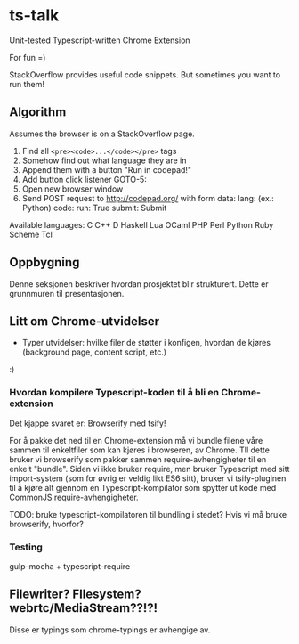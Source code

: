 # ts-talk

Unit-tested Typescript-written Chrome Extension

For fun =) 

StackOverflow provides useful code snippets. But sometimes you want to run them!

## Algorithm

Assumes the browser is on a StackOverflow page.

1. Find all `<pre><code>...</code></pre>` tags
2. Somehow find out what language they are in
3. Append them with a button "Run in codepad!"
4. Add button click listener GOTO-5:
5. Open new browser window
6. Send POST request to http://codepad.org/ with form data:
   lang: <language> (ex.: Python)
   code: <content>
   run: True
   submit: Submit

Available languages:
C
C++
D
Haskell
Lua
OCaml
PHP
Perl
Python
Ruby
Scheme
Tcl

## Oppbygning

Denne seksjonen beskriver hvordan prosjektet blir strukturert. Dette er 
grunnmuren til presentasjonen.

## Litt om Chrome-utvidelser

* Typer utvidelser: hvilke filer de støtter i konfigen, hvordan de kjøres 
  (background page, content script, etc.)

:)

### Hvordan kompilere Typescript-koden til å bli en Chrome-extension

Det kjappe svaret er: Browserify med tsify!

For å pakke det ned til en Chrome-extension må vi bundle filene våre sammen til 
enkeltfiler som kan kjøres i browseren, av Chrome. TIl dette bruker vi 
browserify som pakker sammen require-avhengigheter til en enkelt "bundle". Siden
vi ikke bruker require, men bruker Typescript med sitt import-system (som for
øvrig er veldig likt ES6 sitt), bruker vi tsify-pluginen til å kjøre alt gjennom
en Typescript-kompilator som spytter ut kode med CommonJS require-avhengigheter.

TODO: bruke typescript-kompilatoren til bundling i stedet? Hvis vi må bruke
browserify, hvorfor?

### Testing

gulp-mocha + typescript-require

## Filewriter? FIlesystem? webrtc/MediaStream??!?!

Disse er typings som chrome-typings er avhengige av.